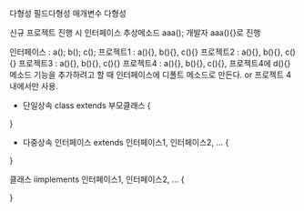 다형성
    필드다형성
    매개변수 다형성


신규 프로젝트 진행 시 인터페이스 추상메소드 aaa();
개발자 aaa(){}로 진행

인터페이스 : a(); b(); c();
프로젝트1 : a(){}, b(){}, c(){}
프로젝트2 : a(){}, b(){}, c(){}
프로젝트3 : a(){}, b(){}, c(){}
프로젝트4 : a(){}, b(){}, c(){}, 
    프로젝트4에 d(){} 메소드 기능을 추가하려고 할 때 인터페이스에 디폴트 메소드로 만든다. or 프로젝트 4 내에서만 사용.


- 단일상속 
class extends 부모클래스 {

}

- 다중상속
인터페이스 extends 인터페이스1, 인터페이스2, ... {

}

클래스 iimplements 인터페이스1, 인터페이스2, ... {
    
}
